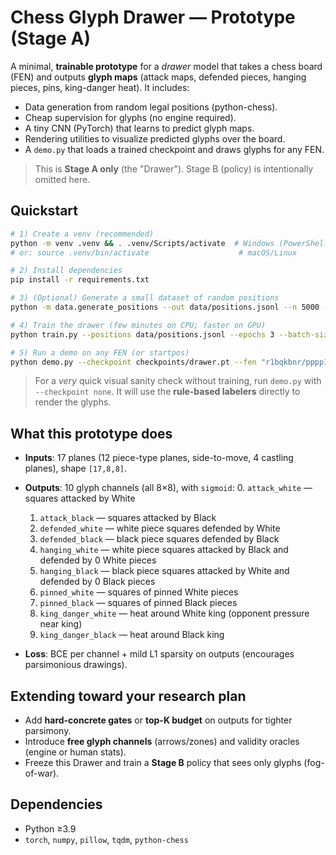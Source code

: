 # Chess Glyph Drawer — Prototype (Stage A)

A minimal, **trainable prototype** for a *drawer* model that takes a chess board (FEN) and outputs **glyph maps**
(attack maps, defended pieces, hanging pieces, pins, king-danger heat). It includes:
- Data generation from random legal positions (python-chess).
- Cheap supervision for glyphs (no engine required).
- A tiny CNN (PyTorch) that learns to predict glyph maps.
- Rendering utilities to visualize predicted glyphs over the board.
- A `demo.py` that loads a trained checkpoint and draws glyphs for any FEN.

> This is **Stage A only** (the "Drawer"). Stage B (policy) is intentionally omitted here.

## Quickstart

```bash
# 1) Create a venv (recommended)
python -m venv .venv && . .venv/Scripts/activate  # Windows (PowerShell)
# or: source .venv/bin/activate                    # macOS/Linux

# 2) Install dependencies
pip install -r requirements.txt

# 3) (Optional) Generate a small dataset of random positions
python -m data.generate_positions --out data/positions.jsonl --n 5000 --min-plies 4 --max-plies 24

# 4) Train the drawer (few minutes on CPU; faster on GPU)
python train.py --positions data/positions.jsonl --epochs 3 --batch-size 64 --out checkpoints/drawer.pt

# 5) Run a demo on any FEN (or startpos)
python demo.py --checkpoint checkpoints/drawer.pt --fen "r1bqkbnr/pppp1ppp/2n5/4p3/3PP3/5N2/PPP2PPP/RNBQKB1R b KQkq - 2 3" --out demo.png
```

> For a *very* quick visual sanity check without training, run `demo.py` with `--checkpoint none`.
It will use the **rule-based labelers** directly to render the glyphs.

## What this prototype does

- **Inputs**: 17 planes (12 piece-type planes, side-to-move, 4 castling planes), shape `[17,8,8]`.
- **Outputs**: 10 glyph channels (all 8×8), with `sigmoid`:
  0. `attack_white`      — squares attacked by White
  1. `attack_black`      — squares attacked by Black
  2. `defended_white`    — white piece squares defended by White
  3. `defended_black`    — black piece squares defended by Black
  4. `hanging_white`     — white piece squares attacked by Black and defended by 0 White pieces
  5. `hanging_black`     — black piece squares attacked by White and defended by 0 Black pieces
  6. `pinned_white`      — squares of pinned White pieces
  7. `pinned_black`      — squares of pinned Black pieces
  8. `king_danger_white` — heat around White king (opponent pressure near king)
  9. `king_danger_black` — heat around Black king

- **Loss**: BCE per channel + mild L1 sparsity on outputs (encourages parsimonious drawings).

## Extending toward your research plan

- Add **hard-concrete gates** or **top-K budget** on outputs for tighter parsimony.
- Introduce **free glyph channels** (arrows/zones) and validity oracles (engine or human stats).
- Freeze this Drawer and train a **Stage B** policy that sees only glyphs (fog-of-war).

## Dependencies

- Python ≥3.9
- `torch`, `numpy`, `pillow`, `tqdm`, `python-chess`

